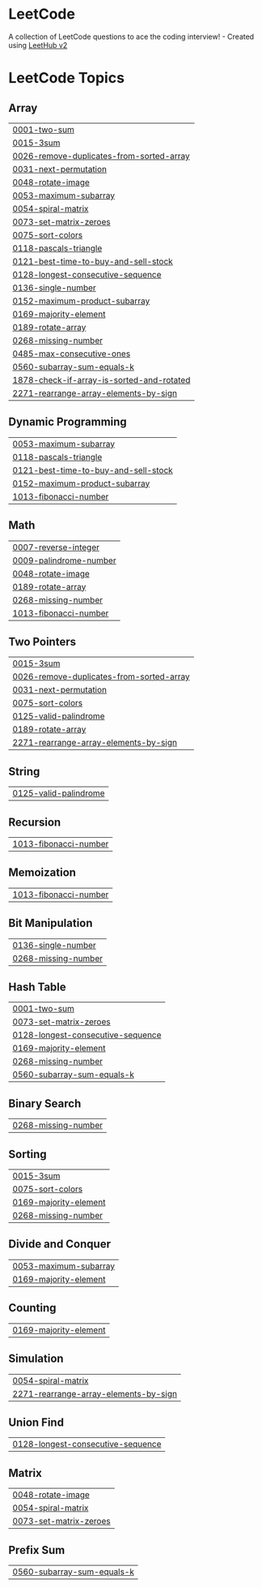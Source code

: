 # LeetCode
A collection of LeetCode questions to ace the coding interview! - Created using [LeetHub v2](https://github.com/arunbhardwaj/LeetHub-2.0)

<!---LeetCode Topics Start-->
# LeetCode Topics
## Array
|  |
| ------- |
| [0001-two-sum](https://github.com/Deepanshu954/LeetCode/tree/master/0001-two-sum) |
| [0015-3sum](https://github.com/Deepanshu954/LeetCode/tree/master/0015-3sum) |
| [0026-remove-duplicates-from-sorted-array](https://github.com/Deepanshu954/LeetCode/tree/master/0026-remove-duplicates-from-sorted-array) |
| [0031-next-permutation](https://github.com/Deepanshu954/LeetCode/tree/master/0031-next-permutation) |
| [0048-rotate-image](https://github.com/Deepanshu954/LeetCode/tree/master/0048-rotate-image) |
| [0053-maximum-subarray](https://github.com/Deepanshu954/LeetCode/tree/master/0053-maximum-subarray) |
| [0054-spiral-matrix](https://github.com/Deepanshu954/LeetCode/tree/master/0054-spiral-matrix) |
| [0073-set-matrix-zeroes](https://github.com/Deepanshu954/LeetCode/tree/master/0073-set-matrix-zeroes) |
| [0075-sort-colors](https://github.com/Deepanshu954/LeetCode/tree/master/0075-sort-colors) |
| [0118-pascals-triangle](https://github.com/Deepanshu954/LeetCode/tree/master/0118-pascals-triangle) |
| [0121-best-time-to-buy-and-sell-stock](https://github.com/Deepanshu954/LeetCode/tree/master/0121-best-time-to-buy-and-sell-stock) |
| [0128-longest-consecutive-sequence](https://github.com/Deepanshu954/LeetCode/tree/master/0128-longest-consecutive-sequence) |
| [0136-single-number](https://github.com/Deepanshu954/LeetCode/tree/master/0136-single-number) |
| [0152-maximum-product-subarray](https://github.com/Deepanshu954/LeetCode/tree/master/0152-maximum-product-subarray) |
| [0169-majority-element](https://github.com/Deepanshu954/LeetCode/tree/master/0169-majority-element) |
| [0189-rotate-array](https://github.com/Deepanshu954/LeetCode/tree/master/0189-rotate-array) |
| [0268-missing-number](https://github.com/Deepanshu954/LeetCode/tree/master/0268-missing-number) |
| [0485-max-consecutive-ones](https://github.com/Deepanshu954/LeetCode/tree/master/0485-max-consecutive-ones) |
| [0560-subarray-sum-equals-k](https://github.com/Deepanshu954/LeetCode/tree/master/0560-subarray-sum-equals-k) |
| [1878-check-if-array-is-sorted-and-rotated](https://github.com/Deepanshu954/LeetCode/tree/master/1878-check-if-array-is-sorted-and-rotated) |
| [2271-rearrange-array-elements-by-sign](https://github.com/Deepanshu954/LeetCode/tree/master/2271-rearrange-array-elements-by-sign) |
## Dynamic Programming
|  |
| ------- |
| [0053-maximum-subarray](https://github.com/Deepanshu954/LeetCode/tree/master/0053-maximum-subarray) |
| [0118-pascals-triangle](https://github.com/Deepanshu954/LeetCode/tree/master/0118-pascals-triangle) |
| [0121-best-time-to-buy-and-sell-stock](https://github.com/Deepanshu954/LeetCode/tree/master/0121-best-time-to-buy-and-sell-stock) |
| [0152-maximum-product-subarray](https://github.com/Deepanshu954/LeetCode/tree/master/0152-maximum-product-subarray) |
| [1013-fibonacci-number](https://github.com/Deepanshu954/LeetCode/tree/master/1013-fibonacci-number) |
## Math
|  |
| ------- |
| [0007-reverse-integer](https://github.com/Deepanshu954/LeetCode/tree/master/0007-reverse-integer) |
| [0009-palindrome-number](https://github.com/Deepanshu954/LeetCode/tree/master/0009-palindrome-number) |
| [0048-rotate-image](https://github.com/Deepanshu954/LeetCode/tree/master/0048-rotate-image) |
| [0189-rotate-array](https://github.com/Deepanshu954/LeetCode/tree/master/0189-rotate-array) |
| [0268-missing-number](https://github.com/Deepanshu954/LeetCode/tree/master/0268-missing-number) |
| [1013-fibonacci-number](https://github.com/Deepanshu954/LeetCode/tree/master/1013-fibonacci-number) |
## Two Pointers
|  |
| ------- |
| [0015-3sum](https://github.com/Deepanshu954/LeetCode/tree/master/0015-3sum) |
| [0026-remove-duplicates-from-sorted-array](https://github.com/Deepanshu954/LeetCode/tree/master/0026-remove-duplicates-from-sorted-array) |
| [0031-next-permutation](https://github.com/Deepanshu954/LeetCode/tree/master/0031-next-permutation) |
| [0075-sort-colors](https://github.com/Deepanshu954/LeetCode/tree/master/0075-sort-colors) |
| [0125-valid-palindrome](https://github.com/Deepanshu954/LeetCode/tree/master/0125-valid-palindrome) |
| [0189-rotate-array](https://github.com/Deepanshu954/LeetCode/tree/master/0189-rotate-array) |
| [2271-rearrange-array-elements-by-sign](https://github.com/Deepanshu954/LeetCode/tree/master/2271-rearrange-array-elements-by-sign) |
## String
|  |
| ------- |
| [0125-valid-palindrome](https://github.com/Deepanshu954/LeetCode/tree/master/0125-valid-palindrome) |
## Recursion
|  |
| ------- |
| [1013-fibonacci-number](https://github.com/Deepanshu954/LeetCode/tree/master/1013-fibonacci-number) |
## Memoization
|  |
| ------- |
| [1013-fibonacci-number](https://github.com/Deepanshu954/LeetCode/tree/master/1013-fibonacci-number) |
## Bit Manipulation
|  |
| ------- |
| [0136-single-number](https://github.com/Deepanshu954/LeetCode/tree/master/0136-single-number) |
| [0268-missing-number](https://github.com/Deepanshu954/LeetCode/tree/master/0268-missing-number) |
## Hash Table
|  |
| ------- |
| [0001-two-sum](https://github.com/Deepanshu954/LeetCode/tree/master/0001-two-sum) |
| [0073-set-matrix-zeroes](https://github.com/Deepanshu954/LeetCode/tree/master/0073-set-matrix-zeroes) |
| [0128-longest-consecutive-sequence](https://github.com/Deepanshu954/LeetCode/tree/master/0128-longest-consecutive-sequence) |
| [0169-majority-element](https://github.com/Deepanshu954/LeetCode/tree/master/0169-majority-element) |
| [0268-missing-number](https://github.com/Deepanshu954/LeetCode/tree/master/0268-missing-number) |
| [0560-subarray-sum-equals-k](https://github.com/Deepanshu954/LeetCode/tree/master/0560-subarray-sum-equals-k) |
## Binary Search
|  |
| ------- |
| [0268-missing-number](https://github.com/Deepanshu954/LeetCode/tree/master/0268-missing-number) |
## Sorting
|  |
| ------- |
| [0015-3sum](https://github.com/Deepanshu954/LeetCode/tree/master/0015-3sum) |
| [0075-sort-colors](https://github.com/Deepanshu954/LeetCode/tree/master/0075-sort-colors) |
| [0169-majority-element](https://github.com/Deepanshu954/LeetCode/tree/master/0169-majority-element) |
| [0268-missing-number](https://github.com/Deepanshu954/LeetCode/tree/master/0268-missing-number) |
## Divide and Conquer
|  |
| ------- |
| [0053-maximum-subarray](https://github.com/Deepanshu954/LeetCode/tree/master/0053-maximum-subarray) |
| [0169-majority-element](https://github.com/Deepanshu954/LeetCode/tree/master/0169-majority-element) |
## Counting
|  |
| ------- |
| [0169-majority-element](https://github.com/Deepanshu954/LeetCode/tree/master/0169-majority-element) |
## Simulation
|  |
| ------- |
| [0054-spiral-matrix](https://github.com/Deepanshu954/LeetCode/tree/master/0054-spiral-matrix) |
| [2271-rearrange-array-elements-by-sign](https://github.com/Deepanshu954/LeetCode/tree/master/2271-rearrange-array-elements-by-sign) |
## Union Find
|  |
| ------- |
| [0128-longest-consecutive-sequence](https://github.com/Deepanshu954/LeetCode/tree/master/0128-longest-consecutive-sequence) |
## Matrix
|  |
| ------- |
| [0048-rotate-image](https://github.com/Deepanshu954/LeetCode/tree/master/0048-rotate-image) |
| [0054-spiral-matrix](https://github.com/Deepanshu954/LeetCode/tree/master/0054-spiral-matrix) |
| [0073-set-matrix-zeroes](https://github.com/Deepanshu954/LeetCode/tree/master/0073-set-matrix-zeroes) |
## Prefix Sum
|  |
| ------- |
| [0560-subarray-sum-equals-k](https://github.com/Deepanshu954/LeetCode/tree/master/0560-subarray-sum-equals-k) |
<!---LeetCode Topics End-->